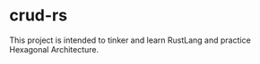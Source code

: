 # crud-rs

This project is intended to tinker and learn RustLang and practice Hexagonal Architecture.
